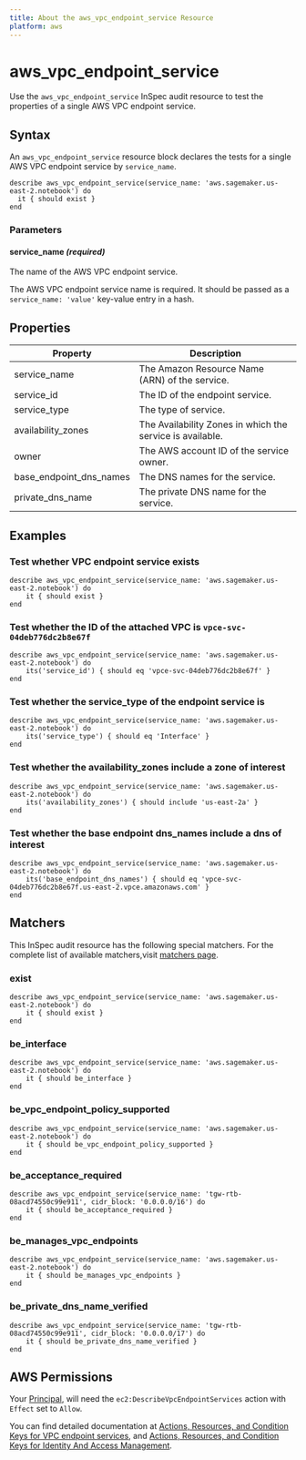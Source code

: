 ```yaml
---
title: About the aws_vpc_endpoint_service Resource
platform: aws
---
```


# aws_vpc_endpoint_service

Use the `aws_vpc_endpoint_service` InSpec audit resource to test the properties of a single AWS VPC endpoint service.

## Syntax

An `aws_vpc_endpoint_service` resource block declares the tests for a single AWS VPC endpoint service by `service_name`.

    describe aws_vpc_endpoint_service(service_name: 'aws.sagemaker.us-east-2.notebook') do
      it { should exist }
    end

### Parameters

#### service\_name _(required)_

The name of the AWS VPC endpoint service.

The AWS VPC endpoint service name is required.
It should be passed as a `service_name: 'value'` key-value entry in a hash.

## Properties

|Property            | Description                                               |
| ---                | ---                                                       |
| service_name       | The Amazon Resource Name (ARN) of the service.            |
| service_id         | The ID of the endpoint service.                           |
| service_type       | The type of service.                                      |
| availability_zones | The Availability Zones in which the service is available. |
| owner              | The AWS account ID of the service owner.                  |
| base_endpoint_dns_names| The DNS names for the service.                        |
| private_dns_name   | The private DNS name for the service.                     |

## Examples

### Test whether VPC endpoint service exists

    describe aws_vpc_endpoint_service(service_name: 'aws.sagemaker.us-east-2.notebook') do
        it { should exist }
    end

### Test whether the ID of the attached VPC is `vpce-svc-04deb776dc2b8e67f`

    describe aws_vpc_endpoint_service(service_name: 'aws.sagemaker.us-east-2.notebook') do
        its('service_id') { should eq 'vpce-svc-04deb776dc2b8e67f' }
    end

### Test whether the service_type of the endpoint service is 

    describe aws_vpc_endpoint_service(service_name: 'aws.sagemaker.us-east-2.notebook') do
        its('service_type') { should eq 'Interface' }
    end

### Test whether the availability_zones include a zone of interest

    describe aws_vpc_endpoint_service(service_name: 'aws.sagemaker.us-east-2.notebook') do
        its('availability_zones') { should include 'us-east-2a' }
    end

### Test whether the base endpoint dns_names include a dns of interest

    describe aws_vpc_endpoint_service(service_name: 'aws.sagemaker.us-east-2.notebook') do
        its('base_endpoint_dns_names') { should eq 'vpce-svc-04deb776dc2b8e67f.us-east-2.vpce.amazonaws.com' }
    end

## Matchers

This InSpec audit resource has the following special matchers. For the complete list of available matchers,visit [matchers page](https://www.inspec.io/docs/reference/matchers/).

### exist

    describe aws_vpc_endpoint_service(service_name: 'aws.sagemaker.us-east-2.notebook') do
        it { should exist }
    end

### be_interface

    describe aws_vpc_endpoint_service(service_name: 'aws.sagemaker.us-east-2.notebook') do
        it { should be_interface }
    end

### be_vpc_endpoint_policy_supported

    describe aws_vpc_endpoint_service(service_name: 'aws.sagemaker.us-east-2.notebook') do
        it { should be_vpc_endpoint_policy_supported }
    end

### be_acceptance_required

    describe aws_vpc_endpoint_service(service_name: 'tgw-rtb-08acd74550c99e911', cidr_block: '0.0.0.0/16') do
        it { should be_acceptance_required }
    end

### be_manages_vpc_endpoints

    describe aws_vpc_endpoint_service(service_name: 'aws.sagemaker.us-east-2.notebook') do
        it { should be_manages_vpc_endpoints }
    end

### be_private_dns_name_verified

    describe aws_vpc_endpoint_service(service_name: 'tgw-rtb-08acd74550c99e911', cidr_block: '0.0.0.0/17') do
        it { should be_private_dns_name_verified }
    end

## AWS Permissions

Your [Principal](https://docs.aws.amazon.com/IAM/latest/UserGuide/intro-structure.html#intro-structure-principal), will need the `ec2:DescribeVpcEndpointServices` action with `Effect` set to `Allow`.

You can find detailed documentation at [Actions, Resources, and Condition Keys for VPC endpoint services](https://docs.amazonaws.cn/en_us/vpc/latest/userguide/vpc-policy-examples.html), and [Actions, Resources, and Condition Keys for Identity And Access Management](https://docs.aws.amazon.com/IAM/latest/UserGuide/list_identityandaccessmanagement.html).
